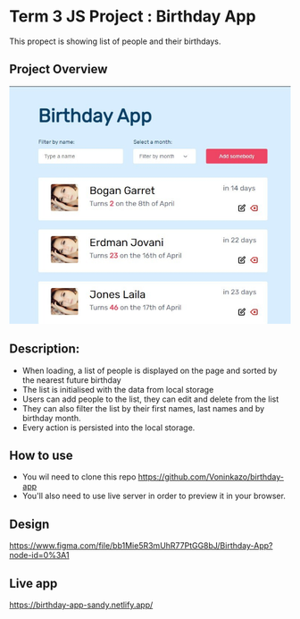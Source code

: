# Term 3 JS Project : Birthday App

This propect is showing list of people and their birthdays.

## Project Overview
![Overview](assets/screenshot.jpg)

## Description:

- When loading, a list of people is displayed on the page and sorted by the nearest future birthday
- The list is initialised with the data from local storage
- Users can add people to the list, they can edit and delete from the list
- They can also filter the list by their first names, last names and by birthday month.
- Every action is persisted into the local storage.


## How to use

- You wil need to clone this repo https://github.com/Voninkazo/birthday-app
- You'll also need to use live server in order to preview it in your browser.

## Design
https://www.figma.com/file/bb1Mie5R3mUhR77PtGG8bJ/Birthday-App?node-id=0%3A1

## Live app

https://birthday-app-sandy.netlify.app/
